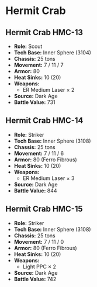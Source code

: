 # Hermit Crab
## Hermit Crab HMC-13
- **Role:** Scout
- **Tech Base:** Inner Sphere (3104)
- **Chassis:** 25 tons
- **Movement:** 7 / 11 / 7
- **Armor:** 80
- **Heat Sinks:** 10 (20)
- **Weapons:**
  - ER Medium Laser × 2
- **Source:** Dark Age
- **Battle Value:** 731

## Hermit Crab HMC-14
- **Role:** Striker
- **Tech Base:** Inner Sphere (3108)
- **Chassis:** 25 tons
- **Movement:** 7 / 11 / 6
- **Armor:** 80 (Ferro Fibrous)
- **Heat Sinks:** 10 (20)
- **Weapons:**
  - ER Medium Laser × 3
- **Source:** Dark Age
- **Battle Value:** 844

## Hermit Crab HMC-15
- **Role:** Striker
- **Tech Base:** Inner Sphere (3108)
- **Chassis:** 25 tons
- **Movement:** 7 / 11 / 0
- **Armor:** 80 (Ferro Fibrous)
- **Heat Sinks:** 10 (20)
- **Weapons:**
  - Light PPC × 2
- **Source:** Dark Age
- **Battle Value:** 742

